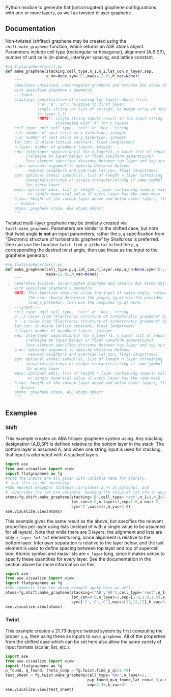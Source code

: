 
Python module to generate flat (uncorrugated) graphene configurations with one or more layers, as well as twisted bilayer graphene.

## Documentation

Non-twisted (shfited) graphene may be created using the `shift.make_graphene` function, which returns an ASE atoms object. Parameters include cell type (rectangular or hexagonal), alignment (A,B,SP), number of unit cells (in-plane), interlayer spacing, and lattice constant.

```python
#in flatgraphene/shift.py
def make_graphene(stacking,cell_type,n_1,n_2,lat_con,n_layer,sep,
                  a_nn=None,sym='C',mass=12.01,h_vac=None):
    """
    Generates untwisted, uncorrugated graphene and returns ASE atoms object
    with specified graphene's geometry
    ---Input---
    stacking: specification of stacking for layers above first,
              ('A','B','SP') relative to first layer,
              single string, or list of strings, or numpy array of shape
			  (n_layer-1,2)
              *NOTE*: single string inputs result in the input string
                      alternated with 'A' for n_layers
    cell_type: unit cell type, 'rect' or 'hex', string
    n_1: number of unit cells in x direction, integer
    n_2: number of unit cells in y direction, integer
    lat_con: in-plane lattice constant, float [Angstroms]
    n_layer: number of graphene layers, integer
    sep: interlayer separation(s) for n_layer>1, n_layer list of separations
         (relative to layer below) or float (uniform separations)
         last element specifies distance between top layer and top surface of box
    a_nn: optional argument to specify distance between
          nearest neighbors and override lat_con, float [Angstroms]
    sym: optional atomic symbol(s), list of length n_layer containing
         characters/strings or single character/string if same symbol
         for every layer
    mass: optional mass, list of length n_layer containing numeric values
          or single numerical value if every layer has the same mass
    h_vac: height of the vacuum layer above and below outer layers, float [Angstroms]
    ---Output---
    atoms: graphene stack, ASE atoms object
    """
```

Twisted multi-layer graphene may be similarly created via `twist.make_graphene`. Parameters are similar to the shifted case, but note that twist angle **is not** an input parameters, rather the `p,q` specification from "Electronic structure of turbostratic graphene" by Shallcross is preferred. One can use the function `twist.find_p_q(theta)` to find the `p,q` corresponding the desired twist angle, then use these as the input to the graphene generator.

```python
#in flatgraphene/twist.py
def make_graphene(cell_type,p,q,lat_con,n_layer,sep,a_nn=None,sym='C',
                  mass=12.01,h_vac=None):
    """
    Generates twisted, uncorrugated graphene and returns ASE atoms object
    with specified graphene's geometry
    NOTE: This function does not allow the input of twist angle, rather
          the user should determine the proper (p,q) via the provided function
          find_q_p(theta), then use the computed (p,q) here.
    ---Input---
    cell_type: unit cell type, 'rect' or 'hex', string
    p : p value from "Electronic structure of turbostratic graphene" by Shallcross et al, integer 
    q : q value from "Electronic structure of turbostratic graphene" by Shallcross et al, integer 
    lat_con: in-plane lattice constant, float [Angstroms]
    n_layer: number of graphene layers, integer
    sep: interlayer separation(s) for n_layer>1, n_layer list of separations
         (relative to layer below) or float (uniform separations)
         last element specifies distance between top layer and top surface of box
    a_nn: optional argument to specify distance between
          nearest neighbors and override lat_con, float [Angstroms]
    sym: optional atomic symbol(s), list of length n_layer containing
         characters/strings or single character/string if same symbol
         for every layer
    mass: optional mass, list of length n_layer containing numeric values
          or single numerical value if every layer has the same mass
    h_vac: height of the vacuum layer above and below outer layers, float [Angstroms]
    ---Output---
    atoms: graphene stack, ASE atoms object
    """
```

## Examples

### Shift
This example creates an ABA trilayer graphene system using. Any stacking designation (A,B,SP) is defined relative to the bottom layer in the stack. The bottom layer is assumed A, and when one string input is used for stacking, that input is alternated with A stacked layers.
```python
import ase
from ase.visualize import view
import flatgraphene as fg
#note the inputs are all given with variable name for clarity,
#  but this is not necessary
#the nearest neighbor distance (in-plane) a_nn is optional, and
#  overrides the lat_con variable  meaning the value of lat_con is unused
atoms=fg.shift.make_graphene(stacking='B',cell_type='rect',n_1=3,n_2=3,
                             lat_con=0.0,n_layer=3,sep=1.0,a_nn=1.5,
                             sym='C',mass=12,h_vac=3.0)
ase.visualize.view(atoms)
```

This example gives the same result as the above, but specifies the relevant properties per layer using lists (instead of with a single value to be assumed for all layers).
Note that while there are 3 layers, the alignment and lists are only `n_layer-1=3-1=2` elements long, since alignment is relative to the bottom layer. Interlayer separation is relative to the layer below, and the last element is used to define spacing between top layer and top of supercell box.
Atomic symbol and mass lists are `n_layer` long, since it makes sense to specify these quantities for every layer.
See the documentation in the section above for more information on this.

```python
import ase
from ase.visualize import view
import flatgraphene as fg
#the comments from the above example apply here as well
atoms=fg.shift.make_graphene(stacking=['AB','AA'],cell_type='rect',n_1=3,n_2=3,
                             lat_con=0.0,n_layer=3,sep=[1.0,1.0,1.0],a_nn=1.5,
                             sym=['C','C','C'],mass=[12,12,12],h_vac=3.0)
ase.visualize.view(atoms)
```

### Twist
This example creates a 21.79 degree twisted system by first computing the proper `p,q`, then using these as inputs to `make_graphene`. All of the properties from the shifted case which can be set here also allow the same variety of input formats (scalar, list, etc.).
```python
import ase
from ase.visualize import view
import flatgraphene as fg
p_found, q_found, theta_comp = fg.twist.find_p_q(21.79)
test_sheet = fg.twist.make_graphene(cell_type='hex',n_layer=2,
                                    p=p_found,q=q_found,lat_con=0.0,a_nn=1.5,
                                    sep=3.35,h_vac=3)
ase.visualize.view(test_sheet)
```
